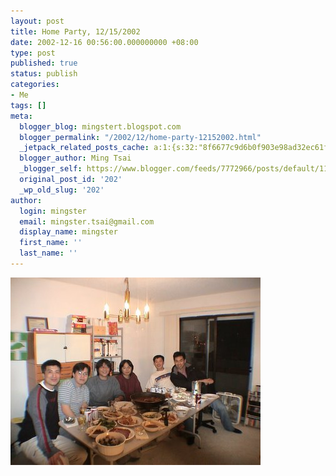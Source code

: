 ```yaml
---
layout: post
title: Home Party, 12/15/2002
date: 2002-12-16 00:56:00.000000000 +08:00
type: post
published: true
status: publish
categories:
- Me
tags: []
meta:
  blogger_blog: mingstert.blogspot.com
  blogger_permalink: "/2002/12/home-party-12152002.html"
  _jetpack_related_posts_cache: a:1:{s:32:"8f6677c9d6b0f903e98ad32ec61f8deb";a:2:{s:7:"expires";i:1455224968;s:7:"payload";a:3:{i:0;a:1:{s:2:"id";i:26;}i:1;a:1:{s:2:"id";i:39;}i:2;a:1:{s:2:"id";i:140;}}}}
  blogger_author: Ming Tsai
  _blogger_self: https://www.blogger.com/feeds/7772966/posts/default/113794908566129422
  original_post_id: '202'
  _wp_old_slug: '202'
author:
  login: mingster
  email: mingster.tsai@gmail.com
  display_name: mingster
  first_name: ''
  last_name: ''
---
```

<p><a href="/img//DSC00786.jpg"><img style="clear:all;float:left;cursor:hand;margin:0 10px 10px 0;" alt="" src="/img/DSC00786.jpg" border="0" /></a> <br /></p>
